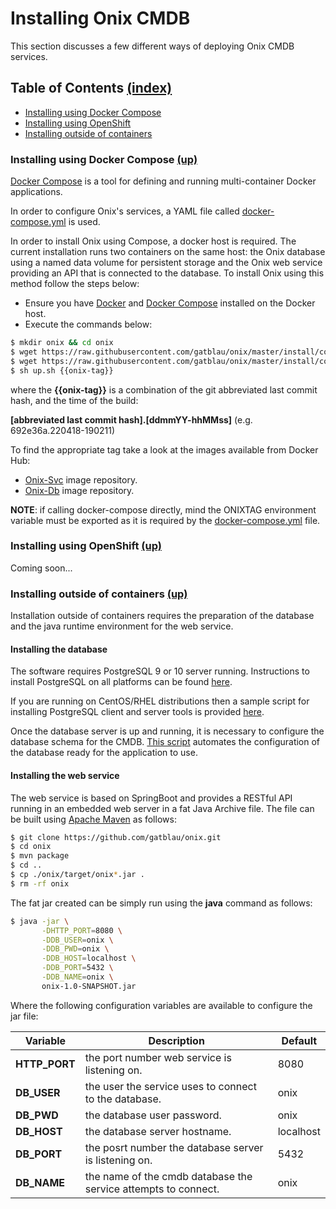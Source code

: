 # Installing Onix CMDB

This section discusses a few different ways of deploying Onix CMDB services.

<a name="toc"></a>
## Table of Contents [(index)](./../readme.md)

- [Installing using Docker Compose](#installing-using-docker-compose)
- [Installing using OpenShift](#installing-using-openshift)
- [Installing outside of containers](#installing-outside-of-containers)

<a name="installing-using-docker-compose"></a>
### Installing using Docker Compose [(up)](#toc)

[Docker Compose](https://docs.docker.com/compose/overview/) is a tool for defining and running multi-container Docker applications. 

In order to configure Onix's services, a YAML file called [docker-compose.yml](../install/container/docker-compose.yml) is used.

In order to install Onix using Compose, a docker host is required. 
The current installation runs two containers on the same host: the Onix database using a named data volume for persistent storage and the Onix web service providing an API that is connected to the database.
To install Onix using this method follow the steps below:
- Ensure you have [Docker](https://www.docker.com/) and [Docker Compose](https://docs.docker.com/compose/overview/) installed on the Docker host.
- Execute the commands below:
```bash
$ mkdir onix && cd onix
$ wget https://raw.githubusercontent.com/gatblau/onix/master/install/container/docker-compose.yml
$ wget https://raw.githubusercontent.com/gatblau/onix/master/install/container/up.sh
$ sh up.sh {{onix-tag}}
```

where the **{{onix-tag}}** is a combination of the git abbreviated last commit hash, and the time of the build:
 
 **[abbreviated last commit hash].[ddmmYY-hhMMss]** (e.g. 692e36a.220418-190211)
 
To find the appropriate tag take a look at the images available from Docker Hub:
- [Onix-Svc](https://hub.docker.com/r/gatoazul/onix-svc/) image repository.
- [Onix-Db](https://hub.docker.com/r/gatoazul/onix-db/) image repository.

**NOTE**: if calling docker-compose directly, mind the ONIXTAG environment variable must be exported as it is required by the [docker-compose.yml](../install/container/docker-compose.yml) file.

<a name="installing-using-openshift"></a>
### Installing using OpenShift [(up)](#toc)

Coming soon...

<a name="installing-using-openshift"></a>
### Installing outside of containers [(up)](#toc)

Installation outside of containers requires the preparation of the database and the java runtime environment for the web service.


#### Installing the database

The software requires PostgreSQL 9 or 10 server running.
Instructions to install PostgreSQL on all platforms can be found [here](https://www.postgresql.org/download/). 

If you are running on CentOS/RHEL distributions then a sample script for installing PostgreSQL client and server tools is provided [here](../install/vm/db/install_pgsql.sh).

Once the database server is up and running, it is necessary to configure the database schema for the CMDB.
[This script](../install/vm/db/prepare_onix_db.sh) automates the configuration of the database ready for the application to use.

#### Installing the web service

The web service is based on SpringBoot and provides a RESTful API running in an embedded web server in a fat Java Archive file.
The file can be built using [Apache Maven](https://maven.apache.org/) as follows:

```bash
$ git clone https://github.com/gatblau/onix.git
$ cd onix
$ mvn package
$ cd ..
$ cp ./onix/target/onix*.jar .
$ rm -rf onix
```

The fat jar created can be simply run using the **java** command as follows:

```bash
$ java -jar \
       -DHTTP_PORT=8080 \
       -DDB_USER=onix \
       -DDB_PWD=onix \
       -DDB_HOST=localhost \
       -DDB_PORT=5432 \
       -DDB_NAME=onix \
       onix-1.0-SNAPSHOT.jar 
```
Where the following configuration variables are available to configure the jar file:

| Variable  | Description  | Default  |
|---|---|---|
| **HTTP_PORT** | the port number web service is listening on. | 8080  |
| **DB_USER**  | the user the service uses to connect to the database.  | onix  |
| **DB_PWD**  | the database user password.  | onix  |
| **DB_HOST**  | the database server hostname.  | localhost  |
| **DB_PORT**  | the posrt number the database server is listening on.  | 5432  |
| **DB_NAME**  | the name of the cmdb database the service attempts to connect.  | onix  |


